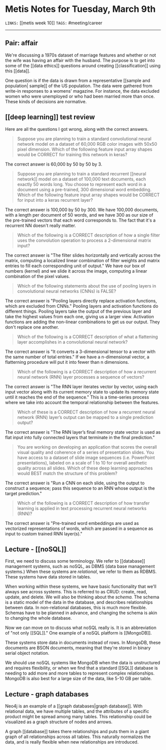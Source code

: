 # Metis Notes for Tuesday, March 9th
`LINKS:` [[metis week 10]]
`TAGS:` #meeting/career

---
## Pair: affair
We're discussing a 1970s dataset of marriage features and whether or not the wife was having an affair with the husband. The purpose is to get into some of the [[data ethics]] questions around creating [[classification]] using this [[data]]. 

One question is if the data is drawn from a representative [[sample and population| sample]] of the US population. The data were gathered from write-in responses to a womens' magazine. For instance, the data excluded women who were unemployed or who had been married more than once. These kinds of decisions are normative. 

## [[deep learning]] test review
Here are all the questions I got wrong, along with the correct answers. 

>   Suppose you are planning to train a standard convolutional neural network model on a dataset of 60,000 RGB color images with 50x50 pixel dimension. Which of the following feature input array shapes would be CORRECT for training this network in keras?

The correct answer is 60,000 by 50 by 50 by 3. 

> Suppose you are planning to train a standard recurrent [[neural network]] model on a dataset of 100,000 text documents, each exactly 50 words long. You choose to represent each word in a document using a pre-trained, 300 dimensional word embedding. Which of the following feature input array shapes would be CORRECT for input into a keras recurrent layer?

The correct answer is 100,000 by 50 by 300. We have 100,000 documents, with a length per document of 50 words, and we have 300 as our size of the pre-trained vectors that each word corresponds to. The fact that it's a recurrent NN doesn't really matter. 

> Which of the following is a CORRECT description of how a single filter uses the convolution operation to process a 2-dimensional matrix input?

The correct answer is "The filter slides horizontally and vertically across the matrix, computing a localized linear combination of filter weights and matrix entries to fill each corresponding unit of output." We have our box of numbers (kernel) and we slide it across the image, computing a linear combination of the pixel values. 

> Which of the following statements about the use of pooling layers in convolutional neural networks (CNNs) is FALSE?

The correct answer is "Pooling layers directly replace activation functions, which are excluded from CNNs." Pooling layers and activation functions do different things. Pooling layers take the output of the previous layer and take the highest values from each one, giving us a larger view. Activation functions are adding the non-linear combinations to get us our output. They don't replace one another. 

> Which of the following is a CORRECT description of what a flattening layer accomplishes in a convolutional neural network?

The correct answer is "It converts a 3-dimensional tensor to a vector with the same number of total entries." If we have a n-dimensional vector, a flatterning procedure will put it into fewer than n dimensions. 

> Which of the following is a CORRECT description of how a recurrent neural network (RNN) layer processes a sequence of vectors?

The correct answer is "The RNN layer iterates vector by vector, using each input vector along with its current memory state to update its memory state until it reaches the end of the sequence." This is a time-series process where we take into account the temporal relationship between the features.

> Which of these is a CORRECT description of how a recurrent neural network (RNN) layer’s output can be mapped to a single prediction output?

The correct answer is "The RNN layer’s final memory state vector is used as flat input into fully connected layers that terminate in the final prediction." 

> You are working on developing an application that scores the overall visual quality and coherence of a series of presentation slides. You have access to a dataset of slide image sequences (i.e. PowerPoint presentations), labeled on a scale of 1 to 10 for overall aesthetic quality across all slides. Which of these deep learning approaches would BEST match the structure of this problem?

The correct answer is "Run a CNN on each slide, using the output to construct a sequence; pass this sequence to an RNN whose output is the target prediction."

> Which of the following is a CORRECT description of how transfer learning is applied in text processing recurrent neural networks (RNN)?

The correct answer is "Pre-trained word embeddings are used as vectorized representations of words, which are passed in a sequence as input to custom trained RNN layer(s)."

## Lecture - [[noSQL]]
First, we need to discuss some terminology. We refer to [[database]] management systems, such as noSQL, as DBMS (data base management systems.) When these systems are *relational*, we refer to them as RDBMS. These systems have data stored in tables. 

When working within these systems, we have basic functionality that we'll always see across systems. This is referred to as CRUD: create, read, update, and delete. We will also be thinking about the *schema.* The schema is a static model of the data in the database, and describes relationships between data. In non-relational databases, this is much more flexible. Schemas have to be planned in advance, and changing the schema is akin to changing the whole database.

Now we can move on to discuss what noSQL really is. It is an abbreviation of "not only [[SQL]]." One example of a noSQL platform is [[MongoDB]]. 

These systems store data in documents instead of rows. In MongoDB, these documents are BSON documents, meaning that they're stored in binary serial object notation.

We should use noSQL systems like MongoDB when the data is unstructured and requires flexibility, or when we find that a standard [[SQL]] database is needing to add more and more tables to represent complex relationships. MongoDB is also best for a large size of the data, like 5-10 GB per table. 

## Lecture - graph databases
Neo4j is an example of a [[graph databases|graph database]]. With relational data, we have multiple tables, and the attributes of a specific product might be spread among many tables. This relationship could be visualized as a graph structure of nodes and arrows. 

A graph [[database]] takes there relationships and puts them in a giant graph of all relationships across all tables. This naturally normalizes the data, and is really flexible when new relationships are introduced.